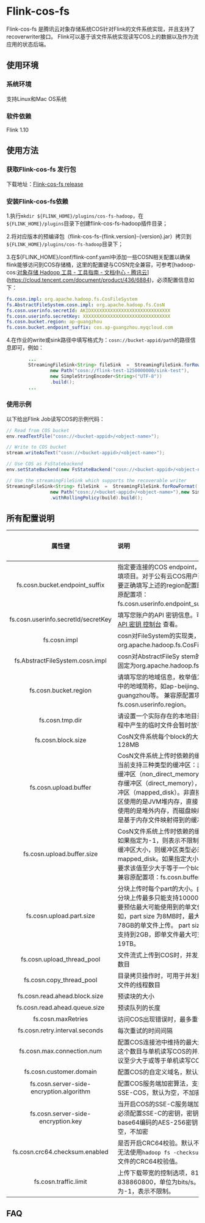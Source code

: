 # Flink-cos-fs

Flink-cos-fs 是腾讯云对象存储系统COS针对Flink的文件系统实现，并且支持了recoverwriter接口。 Flink可以基于该文件系统实现读写COS上的数据以及作为流应用的状态后端。

## 使用环境

### 系统环境

支持Linux和Mac OS系统

### 软件依赖

Flink 1.10


## 使用方法

### 获取Flink-cos-fs 发行包

下载地址：[Flink-cos-fs release](https://github.com/yuyang733/flink-cos-fs/releases)


### 安装Flink-cos-fs依赖

1.执行`mkdir ${FLINK_HOME}/plugins/cos-fs-hadoop`，在`${FLINK_HOME}/plugins`目录下创建flink-cos-fs-hadoop插件目录；

2.将对应版本的预编译包（flink-cos-fs-{flink.version}-{version}.jar）拷贝到`${FLINK_HOME}/plugins/cos-fs-hadoop`目录下；

3.在${FLINK_HOME}/conf/flink-conf.yaml中添加一些COSN相关配置以确保flink能够访问到COS存储桶，这里的配置键与COSN完全兼容，可参考[hadoop-cos:[对象存储 Hadoop 工具 - 工具指南 - 文档中心 - 腾讯云](https://cloud.tencent.com/document/product/436/6884)](https://cloud.tencent.com/document/product/436/6884)，必须配置信息如下：

```yaml
fs.cosn.impl: org.apache.hadoop.fs.CosFileSystem
fs.AbstractFileSystem.cosn.impl: org.apache.hadoop.fs.CosN
fs.cosn.userinfo.secretId: AKIDXXXXXXXXXXXXXXXXXXXXXXXXXXXXX
fs.cosn.userinfo.secretKey: XXXXXXXXXXXXXXXXXXXXXXXXXXXXXXXX
fs.cosn.bucket.region: ap-guangzhou
fs.cosn.bucket.endpoint_suffix: cos.ap-guangzhou.myqcloud.com

```

4.在作业的write或sink路径中填写格式为：```cosn://bucket-appid/path```的路径信息即可，例如：

```java
        ...
        StreamingFileSink<String> fileSink  =  StreamingFileSink.forRowFormat(
                new Path("cosn://flink-test-1250000000/sink-test"),
                new SimpleStringEncoder<String>("UTF-8"))
                .build();
        ...
```

### 使用示例

以下给出Flink Job读写COS的示例代码：

```Java
// Read from COS bucket
env.readTextFile("cosn://<bucket-appid>/<object-name>");

// Write to COS bucket
stream.writeAsText("cosn://<bucket-appid>/<object-name>");

// Use COS as FsStatebackend
env.setStateBackend(new FsStateBackend("cosn://<bucket-appid>/<object-name>"));

// Use the streamingFileSink which supports the recoverable writer
StreamingFileSink<String> fileSink  =  StreamingFileSink.forRowFormat(
                new Path("cosn://<bucket-appid>/<object-name>"),new SimpleStringEncoder<String>("UTF-8"))
                .withRollingPolicy(build).build();

```


## 所有配置说明

| 属性键                             | 说明                | 默认值 | 必填项 |
|:-----------------------------------:|:--------------------|:-----:|:---:|
|fs.cosn.bucket.endpoint_suffix|指定要连接的COS endpoint，该项为非必填项目。对于公有云COS用户而言，只需要正确填写上述的region配置即可。兼容原配置项：fs.cosn.userinfo.endpoint_suffix。|无|否|
|fs.cosn.userinfo.secretId/secretKey| 填写您账户的API 密钥信息。可通过 [云 API 密钥 控制台](https://console.cloud.tencent.com/capi) 查看。| 无  | 是|
|fs.cosn.impl                      | cosn对FileSystem的实现类，固定为 org.apache.hadoop.fs.CosFileSystem。| 无|是|
|fs.AbstractFileSystem.cosn.impl   | cosn对AbstractFileSy stem的实现类，固定为org.apache.hadoop.fs.CosN。| 无 |是|
|fs.cosn.bucket.region           | 请填写您的地域信息，枚举值为 [可用地域](https://cloud.tencent.com/document/product/436/6224) 中的地域简称，如ap-beijing、ap-guangzhou等。 兼容原配置项：fs.cosn.userinfo.region。| 无 | 是|
|fs.cosn.tmp.dir                   | 请设置一个实际存在的本地目录，运行过程中产生的临时文件会暂时放于此处。|/tmp/hadoop_cos | 否|
|fs.cosn.block.size                | CosN文件系统每个block的大小，默认为128MB | ‭134217728‬（128MB） | 否 |
|fs.cosn.upload.buffer             | CosN文件系统上传时依赖的缓冲区类型。当前支持三种类型的缓冲区：非直接内存缓冲区（non_direct_memory），直接内存缓冲区（direct_memory），磁盘映射缓冲区（mapped_disk）。非直接内存缓冲区使用的是JVM堆内存，直接内存缓冲区使用的是堆外内存，而磁盘映射缓冲区则是基于内存文件映射得到的缓冲区。| mapped_disk | 否 |
|fs.cosn.upload.buffer.size        | CosN文件系统上传时依赖的缓冲区大小，如果指定为-1，则表示不限制。若不限制缓冲区大小，则缓冲区类型必须为mapped_disk。如果指定大小大于0，则要求该值至少大于等于一个block的大小。兼容原配置项：fs.cosn.buffer.size。| 134217728（128MB）|否|
|fs.cosn.upload.part.size          | 分块上传时每个part的大小。由于 COS 的分块上传最多只能支持10000块，因此需要预估最大可能使用到的单文件大小。例如，part size 为8MB时，最大能够支持78GB的单文件上传。 part size 最大可以支持到2GB，即单文件最大可支持19TB。| 8388608（8MB）| 否 |
|fs.cosn.upload_thread_pool        | 文件流式上传到COS时，并发上传的线程数目 | 8 | 否|
|fs.cosn.copy_thread_pool 		   | 目录拷贝操作时，可用于并发拷贝和删除文件的线程数目 | 3 | 否 |
|fs.cosn.read.ahead.block.size     | 预读块的大小                                 | ‭1048576‬（1MB） |  否 |
|fs.cosn.read.ahead.queue.size     | 预读队列的长度                               | 8              | 否  |
|fs.cosn.maxRetries                | 访问COS出现错误时，最多重试的次数 | 200 | 否 |
|fs.cosn.retry.interval.seconds    | 每次重试的时间间隔 | 3 | 否 |
|fs.cosn.max.connection.num | 配置COS连接池中维持的最大连接数目，这个数目与单机读写COS的并发有关，建议至少大于或等于单机读写COS的并发数| 1024 | 否|
|fs.cosn.customer.domain | 配置COS的自定义域名，默认为空| 无 | 否|
|fs.cosn.server-side-encryption.algorithm | 配置COS服务端加密算法，支持SSE-C和SSE-COS，默认为空，不加密| 无 | 否|
|fs.cosn.server-side-encryption.key | 当开启COS的SSE-C服务端加密算法时，必须配置SSE-C的密钥，密钥格式为base64编码的AES-256密钥，默认为空，不加密| 无 | 否|
|fs.cosn.crc64.checksum.enabled    | 是否开启CRC64校验。默认不开启，此时无法使用`hadoop fs -checksum`命令获取文件的CRC64校验值。| false | 否 |
|fs.cosn.traffic.limit | 上传下载带宽的控制选项，819200 ~ 838860800，单位为bits/s。默认值为-1，表示不限制。 | -1 | 否 |


## FAQ
